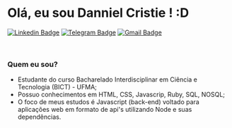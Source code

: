 # Olá, eu sou Danniel Cristie ! :D

[![Linkedin Badge](	https://img.shields.io/badge/LinkedIn-0077B5?style=for-the-badge&logo=linkedin&logoColor=white&link=https://www.linkedin.com/in/dannielcristie)](https://www.linkedin.com/in/dannielcristie/)
[![Telegram Badge](https://img.shields.io/badge/Telegram-2CA5E0?style=for-the-badge&logo=telegram&logoColor=white&link=https://www.t.me/dannielcristie/)](https://www.t.me/dannielcristie/)
[![Gmail Badge](https://img.shields.io/badge/Gmail-D14836?style=for-the-badge&logo=gmail&logoColor=white&link=https://mailto:dany14012@gmail.com)](https://mailto:dany14012@gmail.com)

<br>

### Quem eu sou?

 - Estudante do curso Bacharelado Interdisciplinar em Ciência e Tecnologia (BICT)  - UFMA;
 - Possuo conhecimentos em HTML, CSS, Javascrip, Ruby, SQL, NOSQL;
 - O foco de meus estudos é Javascript (back-end) voltado para aplicações web em formato de api's utilizando Node e suas dependências.

<br>

